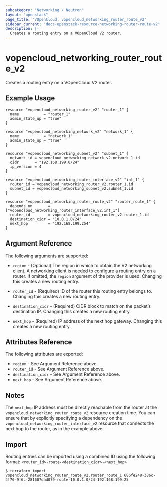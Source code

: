 ```yaml
---
subcategory: "Networking / Neutron"
layout: "openstack"
page_title: "VOpenCloud: vopencloud_networking_router_route_v2"
sidebar_current: "docs-openstack-resource-networking-router-route-v2"
description: |-
  Creates a routing entry on a VOpenCloud V2 router.
---
```


# vopencloud\_networking\_router\_route\_v2

Creates a routing entry on a VOpenCloud V2 router.

## Example Usage

```hcl
resource "vopencloud_networking_router_v2" "router_1" {
  name           = "router_1"
  admin_state_up = "true"
}

resource "vopencloud_networking_network_v2" "network_1" {
  name           = "network_1"
  admin_state_up = "true"
}

resource "vopencloud_networking_subnet_v2" "subnet_1" {
  network_id = vopencloud_networking_network_v2.network_1.id
  cidr       = "192.168.199.0/24"
  ip_version = 4
}

resource "vopencloud_networking_router_interface_v2" "int_1" {
  router_id = vopencloud_networking_router_v2.router_1.id
  subnet_id = vopencloud_networking_subnet_v2.subnet_1.id
}

resource "vopencloud_networking_router_route_v2" "router_route_1" {
  depends_on       = ["vopencloud_networking_router_interface_v2.int_1"]
  router_id        = vopencloud_networking_router_v2.router_1.id
  destination_cidr = "10.0.1.0/24"
  next_hop         = "192.168.199.254"
}
```

## Argument Reference

The following arguments are supported:

* `region` - (Optional) The region in which to obtain the V2 networking client.
    A networking client is needed to configure a routing entry on a router. If omitted, the
    `region` argument of the provider is used. Changing this creates a new
    routing entry.

* `router_id` - (Required) ID of the router this routing entry belongs to. Changing
    this creates a new routing entry.

* `destination_cidr` - (Required) CIDR block to match on the packet’s destination IP. Changing
    this creates a new routing entry.

* `next_hop` - (Required) IP address of the next hop gateway.  Changing
    this creates a new routing entry.

## Attributes Reference

The following attributes are exported:

* `region` - See Argument Reference above.
* `router_id` - See Argument Reference above.
* `destination_cidr` - See Argument Reference above.
* `next_hop` - See Argument Reference above.

## Notes

The `next_hop` IP address must be directly reachable from the router at the ``vopencloud_networking_router_route_v2``
resource creation time.  You can ensure that by explicitly specifying a dependency on the ``vopencloud_networking_router_interface_v2``
resource that connects the next hop to the router, as in the example above.

## Import

Routing entries can be imported using a combined ID using the following format: ``<router_id>-route-<destination_cidr>-<next_hop>``

```
$ terraform import vopencloud_networking_router_route_v2.router_route_1 686fe248-386c-4f70-9f6c-281607dad079-route-10.0.1.0/24-192.168.199.25
```